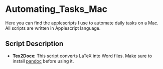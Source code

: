 # Automating_Tasks_Mac
Here you can find the applescripts I use to automate daily tasks on a Mac. All scripts are written in Applescript language.

## Script Description
* **Tex2Docx:** This script converts LaTeX into Word files. Make sure to install [pandoc](https://pandoc.org/installing.html) before using it.
